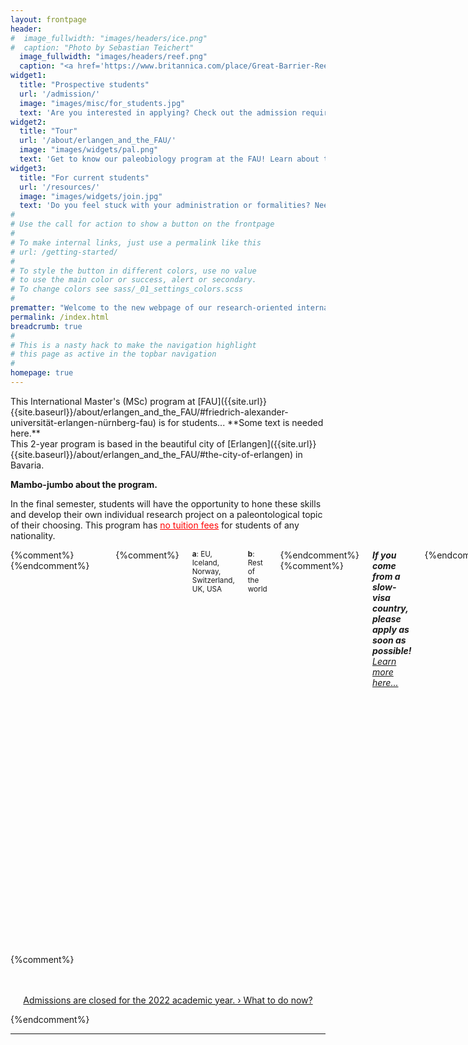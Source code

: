 ```yaml
---
layout: frontpage
header:
#  image_fullwidth: "images/headers/ice.png"
#  caption: "Photo by Sebastian Teichert"
  image_fullwidth: "images/headers/reef.png"
  caption: "<a href='https://www.britannica.com/place/Great-Barrier-Reef#/media/1/242906/68647'>The Great Barrier Reef, off the coast of Queensland, Australia.</a>"
widget1:
  title: "Prospective students"
  url: '/admission/'
  image: "images/misc/for_students.jpg"
  text: 'Are you interested in applying? Check out the admission requirements, the application process and start applying now.'
widget2:
  title: "Tour"
  url: '/about/erlangen_and_the_FAU/'
  image: "images/widgets/pal.png"
  text: 'Get to know our paleobiology program at the FAU! Learn about the institution, the program, students and instructors.'
widget3:
  title: "For current students"
  url: '/resources/'
  image: "images/widgets/join.jpg"
  text: 'Do you feel stuck with your administration or formalities? Need information, or help with the curriculum?'
#
# Use the call for action to show a button on the frontpage
#
# To make internal links, just use a permalink like this
# url: /getting-started/
#
# To style the button in different colors, use no value
# to use the main color or success, alert or secondary.
# To change colors see sass/_01_settings_colors.scss
#
prematter: "Welcome to the new webpage of our research-oriented international Masters program in paleobiology!"
permalink: /index.html
breadcrumb: true
#
# This is a nasty hack to make the navigation highlight
# this page as active in the topbar navigation
#
homepage: true
---
```



<div class="row">
<div class="columns" markdown="1">
This International Master's (MSc) program at [FAU]({{site.url}}{{site.baseurl}}/about/erlangen_and_the_FAU/#friedrich-alexander-universität-erlangen-nürnberg-fau) is for students... **Some text is needed here.**
</div>
<div class="medium-6 large-6 columns">

<div markdown="1">
This 2-year program is based in the beautiful city of [Erlangen]({{site.url}}{{site.baseurl}}/about/erlangen_and_the_FAU/#the-city-of-erlangen) in Bavaria.

**Mambo-jumbo about the program.**

In the final semester, students will have the opportunity to hone these skills and develop their own individual research project on a paleontological topic of their choosing. This program has <a href="{{site.url}}{{site.baseurl}}/admission/financing/" style="color:red">no tuition fees</a> for students of any nationality.


</div>

</div>

<div class="medium-6 large-6 columns" >

<table>
<tr>
	<td><strong>Degree awarded: </strong></td>
	<td>MSc in Evolution of Earth System Dynamics</td>
</tr>
<tr>
	<td><strong>Institution: </strong></td>
	<td><a href="https://fau.eu">Friedrich-Alexander University (FAU)</a></td>
</tr>
<tr>
	<td><strong>Location: </strong></td>
	<td><a href="{% link pages/erlangen_and_the_fau.md %}">Erlangen, Germany</a></td>
</tr>
<tr>
	<td><strong>Duration: </strong></td>
	<td>2 years full-time; part-time options available</td>
</tr>
<tr>
	<td><strong>Next start date: </strong></td>
	<td>October 2027</td>
</tr>
<tr>
	<td><strong>Tuition fee: </strong></td>
	<td style="color:red"><strong>None!</strong></td>
</tr>
<tr>
	<td><strong>University fee: </strong></td>
	<td>67€/Semester</td>
</tr>
<tr>
	<td><strong>Application start: </strong></td>
	<td>February 2026</td>
</tr>

<tr>
	<td><strong>Application deadline: </strong></td>
	<td>July 15 2026</td>
</tr>
{%comment%}
<tr>
	<td><strong>Application deadlines: </strong></td>
	<td>Group 1<sup><strong>b</strong></sup>: April 30 2025</td>
</tr>
<tr>
	<td></td>
	<td>Group 2<sup><strong>a</strong></sup>: July 15 2025</td>
</tr>
{%endcomment%}
</table>
{%comment%}
<sup><strong>a</strong>: EU, Iceland, Norway, Switzerland, UK, USA</sup>
<sup><strong>b</strong>: Rest of the world</sup>
{%endcomment%}
{%comment%}
<div >
	<i><strong>If you come from a slow-visa country, please apply as soon as possible!</strong>	
	<a href="{{site.url}}{{site.basurl}}/admission/now/">Learn more here...</a> </i>
</div>
{%endcomment%}
</div>

</div>
{%comment%}
<div class="row">
<br>
<br>
<p align="center"><a class="button large radius" href="{{site.url}}{{site.basurl}}/admission/admissions_closed/">Admissions are closed for the 2022 academic year. › What to do now?</a></p>
</div>

{%endcomment%}
* * *
